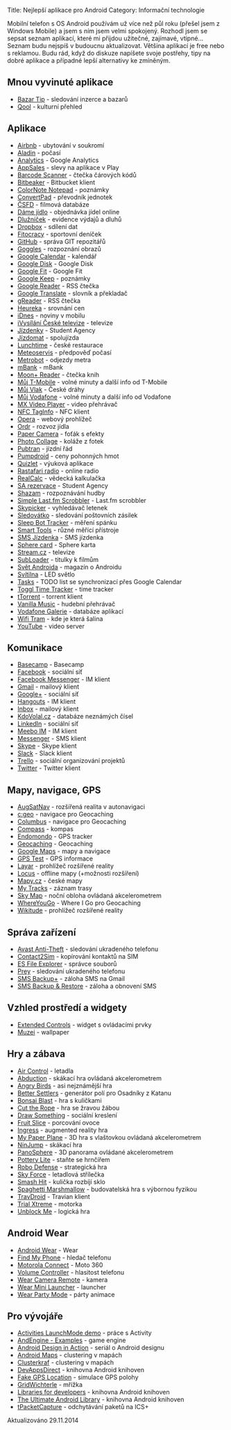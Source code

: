 Title: Nejlepší aplikace pro Android
Category: Informační technologie

Mobilní telefon s OS Android používám už více než půl roku (přešel jsem
z Windows Mobile) a jsem s ním jsem velmi spokojený. Rozhodl jsem se
sepsat seznam aplikací, které mi přijdou užitečné, zajímavé, vtipné...
Seznam budu nejspíš v budoucnu aktualizovat. Většina aplikací je free
nebo s reklamou. Budu rád, když do diskuze napíšete svoje postřehy, tipy
na dobré aplikace a případné lepší alternativy ke zmíněným.

## Mnou vyvinuté aplikace

-   [Bazar Tip](https://play.google.com/store/apps/details?id=cz.axunet.bazartip) - sledování inzerce a bazarů
-   [Qool](https://play.google.com/store/apps/details?id=cz.qoolture.qoolapp) - kulturní přehled

## Aplikace

-   [Airbnb](https://play.google.com/store/apps/details?id=com.airbnb.android) - ubytování v soukromí
-   [Aladin](https://play.google.com/store/apps/details?id=org.androworks.meteorgram) - počasí
-   [Analytics](https://play.google.com/store/apps/details?id=com.google.android.apps.giant) - Google Analytics
-   [AppSales](https://play.google.com/store/apps/details?id=net.tsapps.appsales) - slevy na aplikace v Play
-   [Barcode Scanner](https://play.google.com/store/apps/details?id=com.google.zxing.client.android) - čtečka čárových kódů
-   [Bitbeaker](https://play.google.com/store/apps/details?id=com.saibotd.bitbeaker) - Bitbucket klient
-   [ColorNote Notepad](https://play.google.com/store/apps/details?id=com.socialnmobile.dictapps.notepad.color.note) - poznámky
-   [ConvertPad](https://play.google.com/store/apps/details?id=com.mathpad.mobile.android.wt.unit) - převodník jednotek
-   [ČSFD](https://play.google.com/store/apps/details?id=cz.csfd.csfdroid) - filmová databáze
-   [Dáme jídlo](https://play.google.com/store/apps/details?id=cz.ulikeit.damejidlo) - objednávka jídel online
-   [Dlužníček](https://play.google.com/store/apps/details?id=cz.destil.settleup) - evidence výdajů a dluhů
-   [Dropbox](https://play.google.com/store/apps/details?id=com.dropbox.android) - sdílení dat
-   [Fitocracy](https://play.google.com/store/apps/details?id=com.fitocracy.app) - sportovní deníček
-   [GitHub](https://play.google.com/store/apps/details?id=com.github.mobile) - správa GIT repozitářů
-   [Goggles](https://play.google.com/store/apps/details?id=com.google.android.apps.unveil) - rozpoznání obrazů
-   [Google Calendar](https://play.google.com/store/apps/details?id=com.google.android.calendar) - kalendář
-   [Google Disk](https://play.google.com/store/apps/details?id=com.google.android.apps.docs) - Google Disk
-   [Google Fit](https://play.google.com/store/apps/details?id=com.google.android.apps.fitness) - Google Fit
-   [Google Keep](https://play.google.com/store/apps/details?id=com.google.android.keep) - poznámky
-   [Google Reader](https://play.google.com/store/apps/details?id=com.google.android.apps.reader) - RSS čtečka
-   [Google Translate](https://play.google.com/store/apps/details?id=com.google.android.apps.translate) - slovník a překladač
-   [gReader](https://play.google.com/store/apps/details?id=com.noinnion.android.greader.reader) - RSS čtečka
-   [Heureka](https://play.google.com/store/apps/details?id=cz.ursimon.heureka.client.android) - srovnání cen
-   [iDnes](https://play.google.com/store/apps/details?id=cz.mafra.idnes) - noviny v mobilu
-   [iVysílání České televize](https://play.google.com/store/apps/details?id=cz.motion.ivysilani) - televize
-   [Jízdenky](https://play.google.com/store/apps/details?id=cz.studio9.sa) - Student Agency
-   [Jízdomat](https://play.google.com/store/apps/details?id=cz.vergilio.jizdomat) - spolujízda
-   [Lunchtime](https://play.google.com/store/apps/details?id=cz.lunchtime.android) - české restaurace
-   [Meteoservis](https://play.google.com/store/apps/details?id=com.vsoft.meteoservis) - předpověď počasí
-   [Metrobot](https://play.google.com/store/apps/details?id=com.strv.metrobot) - odjezdy metra
-   [mBank](https://play.google.com/store/apps/details?id=cz.mbank) - mBank
-   [Moon+ Reader](https://play.google.com/store/apps/details?id=com.flyersoft.moonreader) - čtečka knih
-   [Můj T-Mobile](https://play.google.com/store/apps/details?id=cz.tmobile.selfcare) - volné minuty a další info od T-Mobile
-   [Můj Vlak](https://play.google.com/store/apps/details?id=cz.cd.mujvlak.an) - České dráhy
-   [Můj Vodafone](https://play.google.com/store/apps/details?id=com.zentity.vodafone) - volné minuty a další info od Vodafone
-   [MX Video Player](https://play.google.com/store/apps/details?id=com.mxtech.videoplayer.ad) - video přehrávač
-   [NFC TagInfo](https://play.google.com/store/apps/details?id=at.mroland.android.apps.nfctaginfo) - NFC klient
-   [Opera](https://play.google.com/store/apps/details?id=com.opera.mini.android) - webový prohlížeč
-   [Ordr](https://play.google.com/store/apps/details?id=cz.ordr.app) - rozvoz jídla
-   [Paper Camera](https://play.google.com/store/apps/details?id=com.dama.papercamera) - foťák s efekty
-   [Photo Collage](https://play.google.com/store/apps/details?id=com.zentertain.photocollage) - koláže z fotek
-   [Pubtran](https://play.google.com/store/apps/details?id=cz.fhejl.pubtran) - jízdní řád
-   [Pumpdroid](https://play.google.com/store/apps/details?id=com.pumpdroid) - ceny pohonných hmot
-   [Quizlet](https://play.google.com/store/apps/details?id=com.quizlet.quizletandroid) - výuková aplikace
-   [Rastafari radio](https://play.google.com/store/apps/details?id=cz.ursimon.rastaradio) - online radio
-   [RealCalc](https://play.google.com/store/apps/details?id=uk.co.nickfines.RealCalc) - vědecká kalkulačka
-   [SA rezervace](https://play.google.com/store/apps/details?id=com.marfysoft.sa.rezervace) - Student Agency
-   [Shazam](https://play.google.com/store/apps/details?id=com.shazam.android) - rozpoznávání hudby
-   [Simple Last.fm Scrobbler](https://play.google.com/store/apps/details?id=com.adam.aslfms) - Last.fm scrobbler
-   [Skypicker](https://play.google.com/store/apps/details?id=com.skypicker.main) - vyhledávač letenek
-   [Sledovátko](https://play.google.com/store/apps/details?id=cz.sledovatko.android) - sledování poštovních zásilek
-   [Sleep Bot Tracker](https://play.google.com/store/apps/details?id=com.lslk.sleepbot) - měření spánku
-   [Smart Tools](https://play.google.com/store/apps/details?id=kr.aboy.tools) - různé měřící přístroje
-   [SMS Jízdenka](https://play.google.com/store/apps/details?id=eu.inmite.apps.smsjizdenka) - SMS jízdenka
-   [Sphere card](https://play.google.com/store/apps/details?id=cz.sphere.androidapp) - Sphere karta
-   [Stream.cz](https://play.google.com/store/apps/details?id=com.stream.cz.app) - televize
-   [SubLoader](https://play.google.com/store/apps/details?id=com.sregg.android.subloader) - titulky k filmům
-   [Svět Androida](https://play.google.com/store/apps/details?id=eu.inmite.sa.reader) - magazín o Androidu
-   [Svítilna](https://play.google.com/store/apps/details?id=com.devuni.flashlight) - LED světlo
-   [Tasks](https://play.google.com/store/apps/details?id=ch.teamtasks.tasks.paid) - TODO list se synchronizací přes Google Calendar
-   [Toggl Time Tracker](https://play.google.com/store/apps/details?id=com.toggl.timer) - time tracker
-   [tTorrent](https://play.google.com/store/apps/details?id=hu.tagsoft.ttorrent.lite) - torrent klient
-   [Vanilla Music](https://play.google.com/store/apps/details?id=ch.blinkenlights.android.vanilla) - hudební přehrávač
-   [Vodafone Galerie](https://play.google.com/store/apps/details?id=eu.inmite.android.vodafone.vanoce) - databáze aplikací
-   [Wifi Tram](https://play.google.com/store/apps/details?id=cz.qwasar.wifitram) - kde je která šalina
-   [YouTube](https://play.google.com/store/apps/details?id=com.google.android.youtube) - video server

## Komunikace

-   [Basecamp](https://play.google.com/store/apps/details?id=com.basecamp.app) - Basecamp
-   [Facebook](https://play.google.com/store/apps/details?id=com.facebook.katana) - sociální síť
-   [Facebook Messenger](https://play.google.com/store/apps/details?id=com.facebook.orca) - IM klient
-   [Gmail](https://play.google.com/store/apps/details?id=com.google.android.gm) - mailový klient
-   [Google+](https://play.google.com/store/apps/details?id=com.google.android.apps.plus) - sociální síť
-   [Hangouts](https://play.google.com/store/apps/details?id=com.google.android.talk) - IM klient
-   [Inbox](https://play.google.com/store/apps/details?id=com.google.android.apps.inbox) - mailový klient
-   [KdoVolal.cz](https://play.google.com/store/apps/details?id=com.pykaso) - databáze neznámých čísel
-   [LinkedIn](https://play.google.com/store/apps/details?id=com.linkedin.android) - sociální síť
-   [Meebo IM](https://play.google.com/store/apps/details?id=com.meebo) - IM klient
-   [Messenger](https://play.google.com/store/apps/details?id=com.google.android.apps.messaging) - SMS klient
-   [Skype](https://play.google.com/store/apps/details?id=com.skype.raider) - Skype klient
-   [Slack](https://play.google.com/store/apps/details?id=com.Slack) - Slack klient
-   [Trello](https://play.google.com/store/apps/details?id=com.trello) - sociální organizování projektů
-   [Twitter](https://play.google.com/store/apps/details?id=com.twitter.android) - Twitter klient

## Mapy, navigace, GPS

-   [AugSatNav](https://play.google.com/store/apps/details?id=mkt.com.phyora.augsatnav) - rozšířená realita v autonavigaci
-   [c:geo](https://play.google.com/store/apps/details?id=carnero.cgeo) - navigace pro Geocaching
-   [Columbus](https://play.google.com/store/apps/details?id=geocaching.columbus) - navigace pro Geocaching
-   [Compass](https://play.google.com/store/apps/details?id=com.apksoftware.compass) - kompas
-   [Endomondo](https://play.google.com/store/apps/details?id=com.endomondo.android.pro) - GPS tracker
-   [Geocaching](https://play.google.com/store/apps/details?id=com.groundspeak.geocaching) - Geocaching
-   [Google Maps](https://play.google.com/store/apps/details?id=com.google.android.apps.maps) - mapy a navigace
-   [GPS Test](https://play.google.com/store/apps/details?id=com.chartcross.gpstest) - GPS informace
-   [Layar](https://play.google.com/store/apps/details?id=com.layar) - prohlížeč rozšířené reality
-   [Locus](https://play.google.com/store/apps/details?id=menion.android.locus) - offline mapy (+možnosti rozšíření)
-   [Mapy.cz](https://play.google.com/store/apps/details?id=cz.seznam.mapy) - české mapy
-   [My Tracks](https://play.google.com/store/apps/details?id=com.google.android.maps.mytracks) - záznam trasy
-   [Sky Map](https://play.google.com/store/apps/details?id=com.google.android.stardroid) - noční obloha ovládaná akcelerometrem
-   [WhereYouGo](https://play.google.com/store/apps/details?id=menion.android.whereyougo) - Where I Go pro Geocaching
-   [Wikitude](https://play.google.com/store/apps/details?id=com.wikitude) - prohlížeč rozšířené reality

## Správa zařízení

-   [Avast Anti-Theft](https://play.google.com/store/apps/details?id=com.avast.android.at_play) - sledování ukradeného telefonu
-   [Contact2Sim](https://play.google.com/store/apps/details?id=com.happydroid.c2s) - kopírování kontaktů na SIM
-   [ES File Explorer](https://play.google.com/store/apps/details?id=com.estrongs.android.pop) - správce souborů
-   [Prey](https://play.google.com/store/apps/details?id=com.prey) - sledování ukradeného telefonu
-   [SMS Backup+](https://play.google.com/store/apps/details?id=com.zegoggles.smssync) - záloha SMS na Gmail
-   [SMS Backup & Restore](https://play.google.com/store/apps/details?id=com.riteshsahu.SMSBackupRestore) - záloha a obnovení SMS

## Vzhled prostředí a widgety

-   [Extended Controls](https://play.google.com/store/apps/details?id=com.extendedcontrols) - widget s ovládacími prvky
-   [Muzei](https://play.google.com/store/apps/details?id=net.nurik.roman.muzei) - wallpaper

## Hry a zábava

-   [Air Control](https://play.google.com/store/apps/details?id=dk.logisoft.aircontrolfull) - letadla
-   [Abduction](https://play.google.com/store/apps/details?id=au.com.phil) - skákací hra ovládaná akcelerometrem
-   [Angry Birds](https://play.google.com/store/apps/details?id=com.rovio.angrybirds) - asi nejznámější hra
-   [Better Settlers](https://play.google.com/store/apps/details?id=com.nut.bettersettlers) - generátor polí pro Osadníky z Katanu
-   [Bonsai Blast](https://play.google.com/store/apps/details?id=com.glu.android.bonsai) - hra s kuličkami
-   [Cut the Rope](https://play.google.com/store/apps/details?id=com.zeptolab.ctr.paid) - hra se žravou žábou
-   [Draw Something](https://play.google.com/store/apps/details?id=com.omgpop.dstfree) - sociální kreslení
-   [Fruit Slice](https://play.google.com/store/apps/details?id=com.droidhen.fruit) - porcování ovoce
-   [Ingress](https://play.google.com/store/apps/details?id=com.nianticproject.ingress) - augmented reality hra
-   [My Paper Plane](https://play.google.com/store/apps/details?id=com.wavecade.mypaperplane) - 3D hra s vlaštovkou ovládaná akcelerometrem
-   [NinJump](https://play.google.com/store/apps/details?id=com.bfs.ninjump) - skákací hra
-   [PanoSphere](https://play.google.com/store/apps/details?id=obg1.PanoSphere) - 3D panorama ovládané akcelerometrem
-   [Pottery Lite](https://play.google.com/store/apps/details?id=pl.idreams.potterylite) - staňte se hrnčířem
-   [Robo Defense](https://play.google.com/store/apps/details?id=com.magicwach.rdefense_free) - strategická hra
-   [Sky Force](https://play.google.com/store/apps/details?id=pl.idreams.skyforcehd) - letadlová střílečka
-   [Smash Hit](https://play.google.com/store/apps/details?id=com.mediocre.smashhit) - kulička rozbíjí sklo
-   [Spaghetti Marshmallow](https://play.google.com/store/apps/details?id=com.fiffigt.spaghetti.lite) - budovatelská hra s výbornou fyzikou
-   [TravDroid](https://play.google.com/store/apps/details?id=web.mod) - Travian klient
-   [Trial Xtreme](https://play.google.com/store/apps/details?id=com.galapagossoft.trial) - motorka
-   [Unblock Me](https://play.google.com/store/apps/details?id=com.kiragames.unblockmefree) - logická hra

## Android Wear

-   [Android Wear](https://play.google.com/store/apps/details?id=com.google.android.wearable.app) - Wear
-   [Find My Phone](https://play.google.com/store/apps/details?id=net.nickapps.wear.findmyphone) - hledač telefonu
-   [Motorola Connect](https://play.google.com/store/apps/details?id=com.motorola.targetnotif) - Moto 360
-   [Volume Controller](https://play.google.com/store/apps/details?id=martynov.com.wearsound) - hlasitost telefonu
-   [Wear Camera Remote](https://play.google.com/store/apps/details?id=net.dheera.wearcamera) - kamera
-   [Wear Mini Launcher](https://play.google.com/store/apps/details?id=com.npi.wearminilauncher) - launcher
-   [Wear Party Mode](https://play.google.com/store/apps/details?id=cz.stepansonsky.wearpartymode) - párty animace

## Pro vývojáře

-   [Activities LaunchMode demo](https://play.google.com/store/apps/details?id=com.novoda.demos.activitylaunchmode) - práce s Activity
-   [AndEngine - Examples](https://play.google.com/store/apps/details?id=org.anddev.andengine.examples) - game engine
-   [Android Design in Action](https://play.google.com/store/apps/details?id=com.astuetz.android.adia) - seriál o Android designu
-   [Android Maps](https://play.google.com/store/apps/details?id=pl.mg6.android.maps.extensions.demo) - clustering v mapách
-   [Clusterkraf](https://play.google.com/store/apps/details?id=com.twotoasters.clusterkraf.sample) - clustering v mapách
-   [DevAppsDirect](https://play.google.com/store/apps/details?id=com.inappsquared.devappsdirect) - knihovna Android knihoven
-   [Fake GPS Location](https://play.google.com/store/apps/details?id=com.incorporateapps.fakegps.fre) - simulace GPS polohy
-   [GridWichterle](https://play.google.com/store/apps/details?id=eu.inmite.android.gridwichterle) - mřížka
-   [Libraries for developers](https://play.google.com/store/apps/details?id=com.desarrollodroide.repos) - knihovna Android knihoven
-   [The Ultimate Android Library](https://play.google.com/store/apps/details?id=com.tual) - knihovna Android knihoven
-   [tPacketCapture](https://play.google.com/store/apps/details?id=jp.co.taosoftware.android.packetcapture) - odchytávání paketů na ICS+

Aktualizováno 29.11.2014
